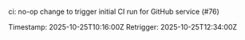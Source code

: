 ci: no-op change to trigger initial CI run for GitHub service (#76)

Timestamp: 2025-10-25T10:16:00Z
Retrigger: 2025-10-25T12:34:00Z
